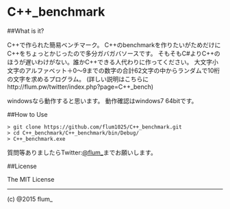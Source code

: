 ﻿C++_benchmark
===========

##What is it?

C++で作られた簡易ベンチマーク。
C++のbenchmarkを作りたいがためだけにC++をちょっとかじったので多分ガバガバソースです。
そもそもC#よりC++のほうが遅いわけがない。誰かC++できる人代わりに作ってください。
大文字小文字のアルファベット＋0～9までの数字の合計62文字の中からランダムで10桁の文字を求めるプログラム。
(詳しい説明はこちらにhttp://flum.pw/twitter/index.php?page=C++_bench)

windowsなら動作すると思います。
動作確認はwindows7 64bitです。

##How to Use

```
> git clone https://github.com/flum1025/C++_benchmark.git
> cd C++_benchmark/C++_benchmark/bin/Debug/
> C++_benchmark.exe

```


質問等ありましたらTwitter:[@flum_](https://twitter.com/flum_)までお願いします。

##License

The MIT License

-------
(c) @2015 flum_
